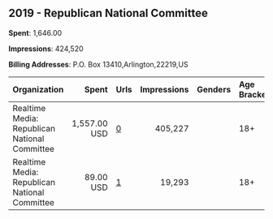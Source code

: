 ## 2019 - Republican National Committee 
**Spent**: 1,646.00

**Impressions**: 424,520

**Billing Addresses**: P.O. Box 13410,Arlington,22219,US

|Organization|Spent|Urls|Impressions|Genders|Age Brackets|Country Codes|
|:---|---:|:---|---:|:---|:---|:---|
|Realtime Media: Republican National Committee|1,557.00 USD|[0](https://www.snap.com/political-ads/asset/4560a0fb9e5ddd5ac988ff4a16d52f0d4fcbb123d800851c7b61ca62219c947f?mediaType=mp4)|405,227||18+|united states|
|Realtime Media: Republican National Committee|89.00 USD|[1](https://www.snap.com/political-ads/asset/4560a0fb9e5ddd5ac988ff4a16d52f0d4fcbb123d800851c7b61ca62219c947f?mediaType=mp4)|19,293||18+|united states|
